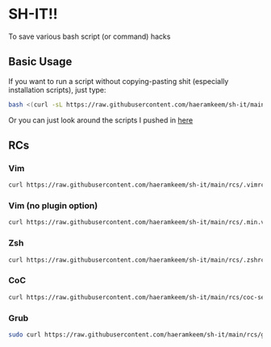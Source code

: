 # SH-IT!!

To save various bash script (or command) hacks

## Basic Usage

If you want to run a script without copying-pasting shit
(especially installation scripts), just type:

```bash
bash <(curl -sL https://raw.githubusercontent.com/haeramkeem/sh-it/main/path/to/script)
```

Or you can just look around the scripts I pushed in [here](https://gist.github.com/haeramkeem)

## RCs

### Vim

```bash
curl https://raw.githubusercontent.com/haeramkeem/sh-it/main/rcs/.vimrc > ~/.vimrc
```

### Vim (no plugin option)

```bash
curl https://raw.githubusercontent.com/haeramkeem/sh-it/main/rcs/.min.vimrc > ~/.vimrc
```

### Zsh

```bash
curl https://raw.githubusercontent.com/haeramkeem/sh-it/main/rcs/.zshrc > ~/.zshrc
```

### CoC

```bash
curl https://raw.githubusercontent.com/haeramkeem/sh-it/main/rcs/coc-settings.json -o ~/.vim/coc-settings.json
```

### Grub

```bash
sudo curl https://raw.githubusercontent.com/haeramkeem/sh-it/main/rcs/grub -o /etc/default/grub
```
